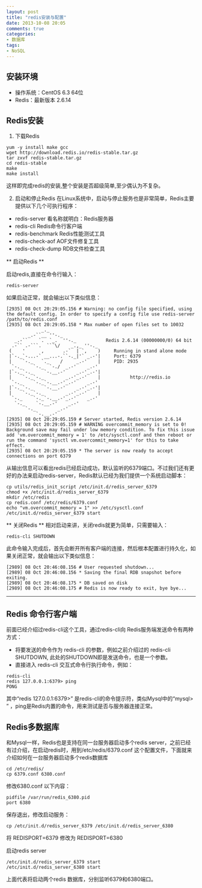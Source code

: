 ```yaml
---
layout: post
title: "redis安装与配置"
date: 2013-10-08 20:05
comments: true
categories: 
- 数据库
tags:
- NoSQL
---
```


## 安装环境
* 操作系统：CentOS 6.3 64位
* Redis：最新版本 2.6.14


## Redis安装
1. 下载Redis

```
yum -y install make gcc
wget http://download.redis.io/redis-stable.tar.gz
tar zxvf redis-stable.tar.gz
cd redis-stable
make
make install
```
 这样即完成redis的安装,整个安装是否超级简单,至少偶认为不复杂。

2. 启动和停止Redis
在Linux系统中，启动与停止服务也是非常简单，Redis主要提供以下几个可执行程序：

 * redis-server     看名称就明白：Redis服务器
 * redis-cli        Redis命令行客户端
 * redis-benchmark  Redis性能测试工具
 * redis-check-aof  AOF文件修复工具
 * redis-check-dump RDB文件检查工具

 ** 启动Redis **
 
 启动redis,直接在命令行输入：
 
```
redis-server
```
 
 如果启动正常，就会输出以下类似信息：
 
```
[2935] 08 Oct 20:29:05.156 # Warning: no config file specified, using the default config. In order to specify a config file use redis-server /path/to/redis.conf
[2935] 08 Oct 20:29:05.158 * Max number of open files set to 10032
             _._                                                  
        _.-``__ ''-._                                             
   _.-``    `.  `_.  ''-._           Redis 2.6.14 (00000000/0) 64 bit
  .-`` .-```.  ```\/    _.,_ ''-._                                   
 (    '      ,       .-`  | `,    )     Running in stand alone mode
 |`-._`-...-` __...-.``-._|'` _.-'|     Port: 6379
 |    `-._   `._    /     _.-'    |     PID: 2935
  `-._    `-._  `-./  _.-'    _.-'                                   
 |`-._`-._    `-.__.-'    _.-'_.-'|                                  
 |    `-._`-._        _.-'_.-'    |           http://redis.io        
  `-._    `-._`-.__.-'_.-'    _.-'                                   
 |`-._`-._    `-.__.-'    _.-'_.-'|                                  
 |    `-._`-._        _.-'_.-'    |                                  
  `-._    `-._`-.__.-'_.-'    _.-'                                   
   `-._    `-.__.-'    _.-'                                       
       `-._        _.-'                                           
           `-.__.-'                                               
[2935] 08 Oct 20:29:05.159 # Server started, Redis version 2.6.14
[2935] 08 Oct 20:29:05.159 # WARNING overcommit_memory is set to 0! Background save may fail under low memory condition. To fix this issue add 'vm.overcommit_memory = 1' to /etc/sysctl.conf and then reboot or run the command 'sysctl vm.overcommit_memory=1' for this to take effect.
[2935] 08 Oct 20:29:05.159 * The server is now ready to accept connections on port 6379
```
 
 从输出信息可以看出redis已经启动成功，默认监听的6379端口。不过我们还有更好的办法来启动redis-server，Redis默认已经为我们提供一个系统启动脚本：

```
cp utils/redis_init_script /etc/init.d/redis_server_6379
chmod +x /etc/init.d/redis_server_6379
mkdir /etc/redis
cp redis.conf /etc/redis/6379.conf
echo "vm.overcommit_memory = 1" >> /etc/sysctl.conf
/etc/init.d/redis_server_6379 start
```
 
 ** 关闭Redis **
 相对启动来讲，关闭redis就更为简单，只需要输入：
 
```
redis-cli SHUTDOWN
```
 此命令输入完成后，首先会断开所有客户端的连接，然后根本配置进行持久化，如果关闭正常，就会输出以下类似信息：
 
```
[2989] 08 Oct 20:46:08.156 # User requested shutdown...
[2989] 08 Oct 20:46:08.156 * Saving the final RDB snapshot before exiting.
[2989] 08 Oct 20:46:08.175 * DB saved on disk
[2989] 08 Oct 20:46:08.175 # Redis is now ready to exit, bye bye...
```

---
## Redis 命令行客户端
前面已经介绍过redis-cli这个工具，通过redis-cli向 Redis服务端发送命令有两种方式：

* 将要发送的命令作为 redis-cli 的参数，例如之前介绍过的  redis-cli SHUTDOWN, 此处的SHUTDOWN即是发送命令，也是一个参数。
* 直接进入 redis-cli 交互式命令行执行命令，例如：
 
```
redis-cli
redis 127.0.0.1:6379> ping
PONG
```
 其中“redis 127.0.0.1:6379>” 是redis-cli的命令提示符，类似Mysql中的“mysql> ” ，ping是Redis内置的命令，用来测试是否与服务器连接正常。 

## Redis多数据库
和Mysql一样，Redis也是支持在同一台服务器启动多个redis server，之前已经有过介绍，在启动redis时，用到/etc/redis/6379.conf 这个配置文件，下面就来介绍如何在一台服务器启动多个redis数据库

```
cd /etc/redis/
cp 6379.conf 6380.conf 
```
修改6380.conf 以下内容：

```
pidfile /var/run/redis_6380.pid
port 6380
```

保存退出，修改启动服务：

```
cp /etc/init.d/redis_server_6379 /etc/init.d/redis_server_6380
```
将 REDISPORT=6379  修改为 REDISPORT=6380

启动redis server

```
/etc/init.d/redis_server_6379 start
/etc/init.d/redis_server_6380 start
```
上面代表将启动两个redis 数据库，分别监听6379和6380端口。